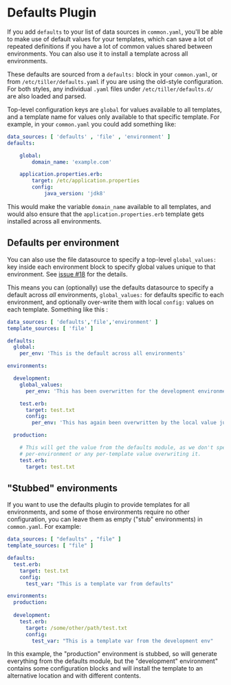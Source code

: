 # Defaults Plugin
If you add `defaults` to your list of data sources in `common.yaml`, you'll be able to make use of default values for your templates, which can save a lot of repeated definitions if you have a lot of common values shared between environments. You can also use it to install a template across all environments.

These defaults are sourced from a `defaults:` block in your `common.yaml`, or from `/etc/tiller/defaults.yaml` if you are using the old-style configuration. For both styles, any individual `.yaml` files under `/etc/tiller/defaults.d/` are also loaded and parsed.

Top-level configuration keys are `global` for values available to all templates, and a template name for values only available to that specific template. For example, in your `common.yaml` you could add something like:

```yaml
data_sources: [ 'defaults' , 'file' , 'environment' ]
defaults:

	global:
  		domain_name: 'example.com'

	application.properties.erb:
	    target: /etc/application.properties
	    config:
  		    java_version: 'jdk8'
```

This would make the variable `domain_name` available to all templates, and would also ensure that the `application.properties.erb` template gets installed across all environments.

## Defaults per environment

You can also use the file datasource to specify a top-level `global_values:` key inside each environment block to specify global values unique to that environment. See [issue #18](https://github.com/markround/tiller/issues/18) for the details.

This means you can (optionally) use the defaults datasource to specify a default across _all_ environments, `global_values:` for defaults specific to each environment, and optionally over-write them with local `config:` values on each template. Something like this :

```yaml
data_sources: [ 'defaults','file','environment' ]
template_sources: [ 'file' ]

defaults:
  global:
    per_env: 'This is the default across all environments'

environments:

  development:
    global_values:
      per_env: 'This has been overwritten for the development environment'

    test.erb:
      target: test.txt
      config:
        per_env: 'This has again been overwritten by the local value just for this template'

  production:

	# This will get the value from the defaults module, as we don't specify a
	# per-environment or any per-template value overwriting it.
    test.erb:
      target: test.txt

```

## "Stubbed" environments

If you want to use the defaults plugin to provide templates for all environments, and some of those environments require no other configuration, you can leave them as empty ("stub" environments) in `common.yaml`. For example:


```yaml
data_sources: [ "defaults" , "file" ]
template_sources: [ "file" ]

defaults:
  test.erb:
    target: test.txt
    config:
      test_var: "This is a template var from defaults"

environments:
  production:
  
  development:
    test.erb:
      target: /some/other/path/test.txt
      config:
        test_var: "This is a template var from the development env"

```

In this example, the "production" environment is stubbed, so will generate everything from the defaults module, but the "development" environment" contains some configuration blocks and will install the template to an alternative location and with different contents.


